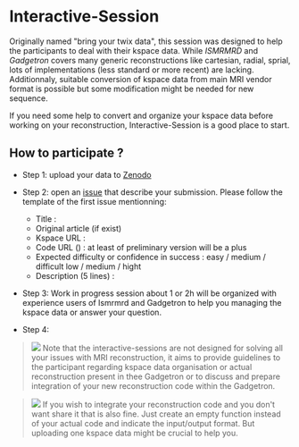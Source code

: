 # Interactive-Session

Originally named "bring your twix data", this session was designed to help the participants to deal with their kspace data. While *ISMRMRD* and *Gadgetron* covers many generic reconstructions like cartesian, radial, sprial, lots of implementations (less standard or more recent) are lacking. Additionnaly, suitable conversion of kspace data from main MRI vendor format is possible but some modification might be needed for new sequence.

If you need some help to convert and organize your kspace data before working on your reconstruction, Interactive-Session is a good place to start. 


## How to participate ?

* Step 1: upload your data to [Zenodo](https://zenodo.org/)

* Step 2: open an [issue](https://github.com/gadgetron/GadgetronOnlineClass/issues) that describe your submission. Please follow the template of the first issue mentionning:
    
    - Title : 
    - Original article (if exist) 
    - Kspace URL : 
    - Code URL () : at least of preliminary version will be a plus 
    - Expected difficulty or confidence in success : easy / medium / difficult low / medium / hight
    - Description (5 lines) : 


* Step 3: Work in progress session about 1 or 2h will be organized with experience users of Ismrmrd and Gadgetron to help you managing the kspace data or answer your question. 

* Step 4: 

> <img src="https://img.shields.io/badge/-important-red"/>
> Note that the interactive-sessions are not designed for solving all
> your issues with MRI reconstruction, it aims to provide guidelines 
> to the participant regarding kspace data organisation or actual 
> reconstruction present in thee Gadgetron or to discuss and prepare 
> integration of your new reconstruction code within the Gadgetron.


> <img src="https://img.shields.io/badge/-important-red"/>
> If you wish to integrate your reconstruction code and 
> you don't want share it that is also fine. Just create 
> an empty function instead of your actual code and 
> indicate the input/output format. But uploading one kspace 
> data might be crucial to help you. 






